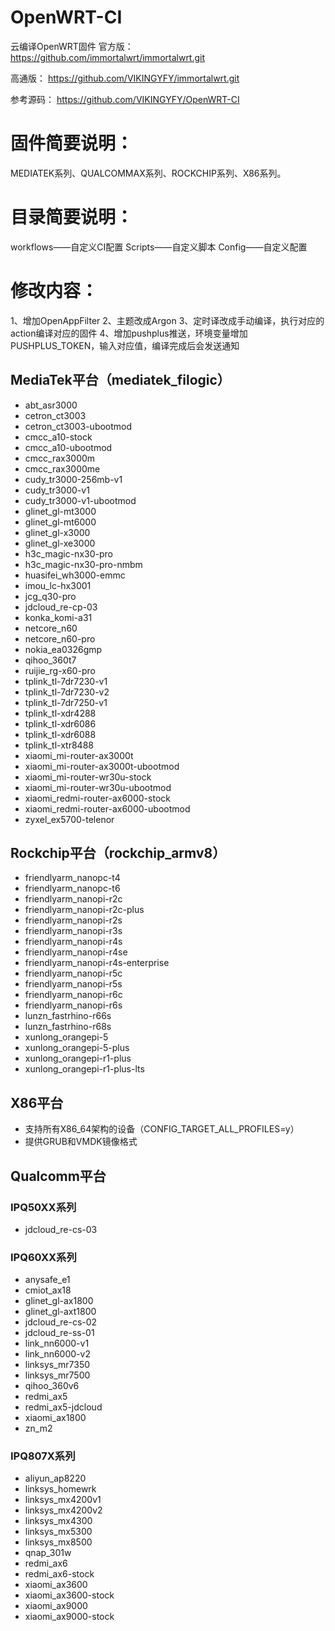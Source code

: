 # OpenWRT-CI
云编译OpenWRT固件
官方版：
https://github.com/immortalwrt/immortalwrt.git

高通版：
https://github.com/VIKINGYFY/immortalwrt.git

参考源码：
https://github.com/VIKINGYFY/OpenWRT-CI

# 固件简要说明：
MEDIATEK系列、QUALCOMMAX系列、ROCKCHIP系列、X86系列。

# 目录简要说明：
workflows——自定义CI配置
Scripts——自定义脚本
Config——自定义配置

# 修改内容：
1、增加OpenAppFilter
2、主题改成Argon
3、定时译改成手动编译，执行对应的action编译对应的固件
4、增加pushplus推送，环境变量增加PUSHPLUS_TOKEN，输入对应值，编译完成后会发送通知

## MediaTek平台（mediatek_filogic）
- abt_asr3000
- cetron_ct3003
- cetron_ct3003-ubootmod
- cmcc_a10-stock
- cmcc_a10-ubootmod
- cmcc_rax3000m
- cmcc_rax3000me
- cudy_tr3000-256mb-v1
- cudy_tr3000-v1
- cudy_tr3000-v1-ubootmod
- glinet_gl-mt3000
- glinet_gl-mt6000
- glinet_gl-x3000
- glinet_gl-xe3000
- h3c_magic-nx30-pro
- h3c_magic-nx30-pro-nmbm
- huasifei_wh3000-emmc
- imou_lc-hx3001
- jcg_q30-pro
- jdcloud_re-cp-03
- konka_komi-a31
- netcore_n60
- netcore_n60-pro
- nokia_ea0326gmp
- qihoo_360t7
- ruijie_rg-x60-pro
- tplink_tl-7dr7230-v1
- tplink_tl-7dr7230-v2
- tplink_tl-7dr7250-v1
- tplink_tl-xdr4288
- tplink_tl-xdr6086
- tplink_tl-xdr6088
- tplink_tl-xtr8488
- xiaomi_mi-router-ax3000t
- xiaomi_mi-router-ax3000t-ubootmod
- xiaomi_mi-router-wr30u-stock
- xiaomi_mi-router-wr30u-ubootmod
- xiaomi_redmi-router-ax6000-stock
- xiaomi_redmi-router-ax6000-ubootmod
- zyxel_ex5700-telenor
## Rockchip平台（rockchip_armv8）
- friendlyarm_nanopc-t4
- friendlyarm_nanopc-t6
- friendlyarm_nanopi-r2c
- friendlyarm_nanopi-r2c-plus
- friendlyarm_nanopi-r2s
- friendlyarm_nanopi-r3s
- friendlyarm_nanopi-r4s
- friendlyarm_nanopi-r4se
- friendlyarm_nanopi-r4s-enterprise
- friendlyarm_nanopi-r5c
- friendlyarm_nanopi-r5s
- friendlyarm_nanopi-r6c
- friendlyarm_nanopi-r6s
- lunzn_fastrhino-r66s
- lunzn_fastrhino-r68s
- xunlong_orangepi-5
- xunlong_orangepi-5-plus
- xunlong_orangepi-r1-plus
- xunlong_orangepi-r1-plus-lts
## X86平台
- 支持所有X86_64架构的设备（CONFIG_TARGET_ALL_PROFILES=y）
- 提供GRUB和VMDK镜像格式
## Qualcomm平台
### IPQ50XX系列
- jdcloud_re-cs-03
### IPQ60XX系列
- anysafe_e1
- cmiot_ax18
- glinet_gl-ax1800
- glinet_gl-axt1800
- jdcloud_re-cs-02
- jdcloud_re-ss-01
- link_nn6000-v1
- link_nn6000-v2
- linksys_mr7350
- linksys_mr7500
- qihoo_360v6
- redmi_ax5
- redmi_ax5-jdcloud
- xiaomi_ax1800
- zn_m2
### IPQ807X系列
- aliyun_ap8220
- linksys_homewrk
- linksys_mx4200v1
- linksys_mx4200v2
- linksys_mx4300
- linksys_mx5300
- linksys_mx8500
- qnap_301w
- redmi_ax6
- redmi_ax6-stock
- xiaomi_ax3600
- xiaomi_ax3600-stock
- xiaomi_ax9000
- xiaomi_ax9000-stock
